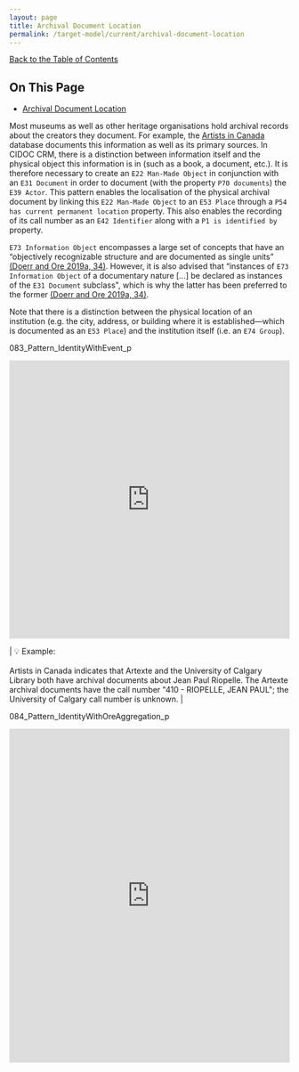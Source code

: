 ```yaml
---
layout: page
title: Archival Document Location
permalink: /target-model/current/archival-document-location
---
```

[Back to the Table of Contents](/target-model/current/information#table-of-contents)

## On This Page

* [Archival Document Location](#)

Most museums as well as other heritage organisations hold archival records about the creators they document. For example, the [Artists in Canada](https://app.pch.gc.ca/application/aac-aic/description-about.app?lang=en) database documents this information as well as its primary sources. In CIDOC CRM, there is a distinction between information itself and the physical object this information is in (such as a book, a document, etc.). It is therefore necessary to create  an `E22 Man-Made Object` in conjunction with an `E31 Document` in order to document (with the property `P70 documents`) the `E39 Actor`. This pattern enables the localisation of the physical archival document by linking this `E22 Man-Made Object` to an `E53 Place` through a `P54 has current permanent location` property. This also enables the recording of its call number as an `E42 Identifier` along with a `P1 is identified by` property. 

`E73 Information Object` encompasses a large set of concepts that have an “objectively recognizable structure and are documented as single units” [(Doerr and Ore 2019a, 34)](/target-model/current/bibliography#doerr-and-ore-2019a). However, it is also advised that “instances of `E73 Information Object` of a documentary nature [...] be declared as instances of the `E31 Document` subclass", which is why the latter has been preferred to the former [(Doerr and Ore 2019a, 34)](/target-model/current/bibliography#doerr-and-ore-2019a). 

Note that there is a distinction between the physical location of an institution (e.g. the city, address, or building where it is established—which is documented as an `E53 Place`) and the institution itself (i.e. an `E74 Group`). 

<a name="083_Pattern_IdentityWithEvent_p"></a>083_Pattern_IdentityWithEvent_p
<iframe frameborder="0" style="width:100%;height:500px;" src="https://viewer.diagrams.net/?highlight=0000ff&edit=_blank&layers=1&nav=1&title=074_Pattern_DocumentLocation_p.drawio#Uhttps%3A%2F%2Fdrive.google.com%2Fuc%3Fid%3D1KHjjLjchjT6wIcKq8gZaY9FCjK6ItKr4%26export%3Ddownload"></iframe>


| 💡  Example:<br/><br/>Artists in Canada indicates that Artexte and the University of Calgary Library both have archival documents about Jean Paul Riopelle. The Artexte archival documents have the call number "410 - RIOPELLE, JEAN PAUL"; the University of Calgary call number is unknown. |

<a name="084_Pattern_IdentityWithOreAggregation_p"></a>084_Pattern_IdentityWithOreAggregation_p
<iframe frameborder="0" style="width:100%;height:600px;" src="https://viewer.diagrams.net/?highlight=0000ff&edit=_blank&layers=1&nav=1&title=075_Example_DocumentLocationRiopelle_p.drawio#Uhttps%3A%2F%2Fdrive.google.com%2Fuc%3Fid%3D1xyt3QFP1G0blmWAjTEzOcI8NubU66AqG%26export%3Ddownload"></iframe>
